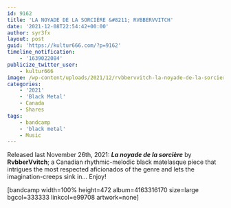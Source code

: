 ```yaml
---
id: 9162
title: 'LA NOYADE DE LA SORCIÈRE &#8211; RVBBERVVITCH'
date: '2021-12-08T22:54:42+00:00'
author: syr3fx
layout: post
guid: 'https://kultur666.com/?p=9162'
timeline_notification:
    - '1639022084'
publicize_twitter_user:
    - kultur666
image: /wp-content/uploads/2021/12/rvbbervvitch-la-noyade-de-la-sorciere-a3303087406_10.jpg
categories:
    - '2021'
    - 'Black Metal'
    - Canada
    - Shares
tags:
    - bandcamp
    - 'black metal'
    - Music
---
```


Released last November 26th, 2021: ***La noyade de la sorcière*** by **RvbberVvitch**; a Canadian rhythmic-melodic black matelasque piece that intrigues the most respected aficionados of the genre and lets the imagination-creeps sink in… Enjoy!

\[bandcamp width=100% height=472 album=4163316170 size=large bgcol=333333 linkcol=e99708 artwork=none\]